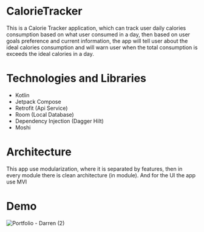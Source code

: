 # CalorieTracker

This is a Calorie Tracker application, which can track user daily calories consumption based on what user consumed in a day, then based on user goals preference and current information, the app will tell user about the ideal calories consumption and will warn user when the total consumption is exceeds the ideal calories in a day.

# Technologies and Libraries

- Kotlin
- Jetpack Compose
- Retrofit (Api Service)
- Room (Local Database)
- Dependency Injection (Dagger Hilt)
- Moshi

# Architecture

This app use modularization, where it is separated by features, then in every module there is clean architecture (in module). And for the UI the app use MVI

# Demo

![Portfolio - Darren (2)](https://github.com/darrenthiores/CalorieTracker/assets/69592810/76857e82-0e85-4632-93a4-89c59fa8a817)
